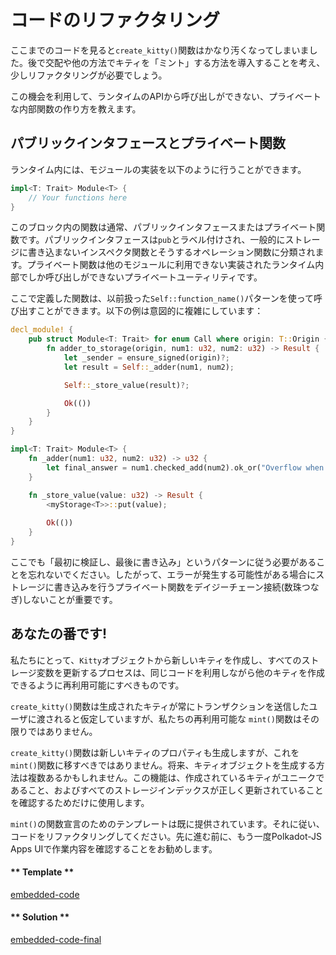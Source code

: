 コードのリファクタリング
===

ここまでのコードを見ると`create_kitty()`関数はかなり汚くなってしまいました。後で交配や他の方法でキティを「ミント」する方法を導入することを考え、少しリファクタリングが必要でしょう。

この機会を利用して、ランタイムのAPIから呼び出しができない、プライベートな内部関数の作り方を教えます。

## パブリックインタフェースとプライベート関数

ランタイム内には、モジュールの実装を以下のように行うことができます。

```rust
impl<T: Trait> Module<T> {
    // Your functions here
}
```

このブロック内の関数は通常、パブリックインタフェースまたはプライベート関数です。パブリックインタフェースは`pub`とラベル付けされ、一般的にストレージに書き込まないインスペクタ関数とそうするオペレーション関数に分類されます。プライベート関数は他のモジュールに利用できない実装されたランタイム内部でしか呼び出しができないプライベートユーティリティです。

ここで定義した関数は、以前扱った`Self::function_name()`パターンを使って呼び出すことができます。以下の例は意図的に複雑にしています：

```rust
decl_module! {
    pub struct Module<T: Trait> for enum Call where origin: T::Origin {
        fn adder_to_storage(origin, num1: u32, num2: u32) -> Result {
            let _sender = ensure_signed(origin)?;
            let result = Self::_adder(num1, num2);

            Self::_store_value(result)?;

            Ok(())
        }
    }
}

impl<T: Trait> Module<T> {
    fn _adder(num1: u32, num2: u32) -> u32 {
        let final_answer = num1.checked_add(num2).ok_or("Overflow when adding")?;
    }

    fn _store_value(value: u32) -> Result {
        <myStorage<T>>::put(value);
        
        Ok(())
    }
}
```

ここでも「最初に検証し、最後に書き込み」というパターンに従う必要があることを忘れないでください。したがって、エラーが発生する可能性がある場合にストレージに書き込みを行うプライベート関数をデイジーチェーン接続(数珠つなぎ)しないことが重要です。

## あなたの番です!

私たちにとって、`Kitty`オブジェクトから新しいキティを作成し、すべてのストレージ変数を更新するプロセスは、同じコードを利用しながら他のキティを作成できるように再利用可能にすべきものです。

`create_kitty()`関数は生成されたキティが常にトランザクションを送信したユーザに渡されると仮定していますが、私たちの再利用可能な `mint()`関数はその限りではありません。

`create_kitty()`関数は新しいキティのプロパティも生成しますが、これを `mint()`関数に移すべきではありません。将来、キティオブジェクトを生成する方法は複数あるかもしれません。この機能は、作成されているキティがユニークであること、およびすべてのストレージインデックスが正しく更新されていることを確認するためだけに使用します。

`mint()`の関数宣言のためのテンプレートは既に提供されています。それに従い、コードをリファクタリングしてください。先に進む前に、もう一度Polkadot-JS Apps UIで作業内容を確認することをお勧めします。

<!-- tabs:start -->

#### ** Template **

[embedded-code](../../2/assets/2.6-template.rs ':include :type=code embed-template')

#### ** Solution **

[embedded-code-final](../../2/assets/2.6-finished-code.rs ':include :type=code embed-final')

<!-- tabs:end -->
